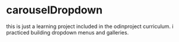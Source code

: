 # carouselDropdown
this is just a learning project included in the odinproject curriculum.
i practiced building dropdown menus and galleries.
